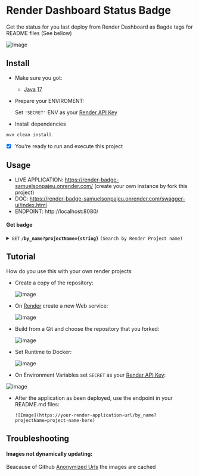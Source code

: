 # Render Dashboard Status Badge
 Get the status for you last deploy from Render Dashboard as Bagde tags for README files (See bellow)

![Image](https://render-badge-samuelsonpajeu.onrender.com/by_name?projectName=render-badge-samuelsonpajeu)


## Install
- Make sure you got:
  * [Java 17](https://www.oracle.com/java/technologies/javase/jdk17-archive-downloads.html)

- Prepare your ENVIROMENT:
  
   Set `'SECRET'` ENV as your [Render API Key](https://api-docs.render.com/reference/authentication )


- Install dependencies
 ```bash
 mvn clean install
 ```

- [x] You're ready to run and execute this project


## Usage
- LIVE APPLICATION: https://render-badge-samuelsonpajeu.onrender.com/ (create your own instance by fork this project)
- DOC: https://render-badge-samuelsonpajeu.onrender.com/swagger-ui/index.html
- ENDPOINT: http://localhost:8080/

#### Get badge

<details>
  <summary><code>GET</code> <code><b>/by_name?projectName={string}</b></code> <code>(Search by Render Project name)</code></summary>

##### Parameters

> | name              |  type     | data type      | description                         |
> |-------------------|-----------|----------------|-------------------------------------|
> | `string` |  required | string | Exactly match of Render Project Name |

##### Responses

> | http code     | content-type                      | response                                                            |
> |---------------|-----------------------------------|---------------------------------------------------------------------|
> | `200`         | `image/svg+xml`        |  Image/SVG       |
> | `404`         | `application/json`        |  `Project was not found`      |
> | `401`         | `application/json`        |  `SECRET was not been set`       |


##### Example cURL

> ```javascript
>  curl -X GET "http://localhost:8080/by_name?projectName=http-foxes-api" -H "accept: */*"
> ```

</details>


## Tutorial

How do you use this with your own render projects

* Create a copy of the repository:
  
  ![image](https://github.com/SamuelsonPajeu/render-badge/assets/79151331/a29c326c-2526-4ce9-8246-9eeb88facc1b)

* On [Render](https://dashboard.render.com) create a new Web service:

  ![image](https://github.com/SamuelsonPajeu/render-badge/assets/79151331/3723b228-b3f4-4915-93a8-64366ef2d841)

* Build from a Git and choose the repository that you forked:
  
  ![image](https://github.com/SamuelsonPajeu/render-badge/assets/79151331/bf21f605-0ff6-42cb-83df-09588910778d)

* Set Runtime to Docker:

  ![image](https://github.com/SamuelsonPajeu/render-badge/assets/79151331/7d81a4ba-9fef-48a9-9ff6-2d71b700e369)

* On Environment Variables set `SECRET` as your [Render API Key](https://api-docs.render.com/reference/authentication ):
  
 ![image](https://github.com/SamuelsonPajeu/render-badge/assets/79151331/3503f693-7201-4b79-bfdf-d69dba056e30)

* After the application as been deployed, use the endpoint in your README.md files:
  
  `![Image](https://your-render-application-url/by_name?projectName=project-name-here)`

## Troubleshooting

#### Images not dynamically updating:

Beacause of Github [Anonymized Urls](https://docs.github.com/en/authentication/keeping-your-account-and-data-secure/about-anonymized-urls) the images are cached 


